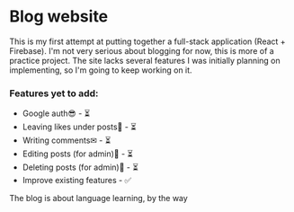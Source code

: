 # Blog website

This is my first attempt at putting together a full-stack application (React + Firebase).
I'm not very serious about blogging for now, this is more of a practice project.
The site lacks several features I was initially planning on implementing, so I'm going to keep working on it.

### Features yet to add:

- Google auth😎 - ⏳
- Leaving likes under posts💚 - ⏳
- Writing comments✉ - ⏳
- Editing posts (for admin)📝 - ⏳
- Deleting posts (for admin)🚮 - ⏳
- Improve existing features - ✅

The blog is about language learning, by the way
